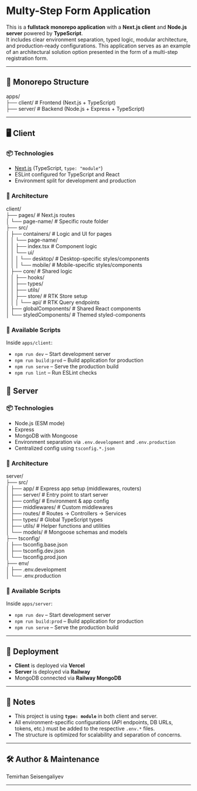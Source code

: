 
# Multy-Step Form Application

This is a **fullstack monorepo application** with a **Next.js client** and **Node.js server** powered by **TypeScript**.  
It includes clear environment separation, typed logic, modular architecture, and production-ready configurations. This application serves as an example of an architectural solution option presented in the form of a multi-step registration form. 

---

## 📁 Monorepo Structure


apps/  
├── client/ # Frontend (Next.js + TypeScript)  
├── server/ # Backend (Node.js + Express + TypeScript)


---

## 🖥️ Client

### 📦 Technologies

- [Next.js](https://nextjs.org/) (TypeScript, `type: "module"`)
- ESLint configured for TypeScript and React
- Environment split for development and production

### 📁 Architecture


client/  
├── pages/ # Next.js routes  
│ └── page-name/ # Specific route folder  
├── src/  
│ ├── containers/ # Logic and UI for pages  
│ │ └── page-name/  
│ │ ├── index.tsx # Component logic  
│ │ └── ui/  
│ │ │ └── desktop/ # Desktop-specific styles/components  
│ │ │ └── mobile/ # Mobile-specific styles/components  
│ ├── core/ # Shared logic  
│ │ ├── hooks/  
│ │ ├── types/  
│ │ ├── utils/  
│ │ ├── store/ # RTK Store setup  
│ │ │ └── api/ # RTK Query endpoints  
│ ├── globalComponents/ # Shared React components  
│ └── styledComponents/ # Themed styled-components


### 📜 Available Scripts

Inside `apps/client`:

- `npm run dev` – Start development server
- `npm run build:prod` – Build application for production
- `npm run serve` – Serve the production build
- `npm run lint` – Run ESLint checks


## 🧠 Server

### 📦 Technologies

- Node.js (ESM mode)
- Express
- MongoDB with Mongoose
- Environment separation via `.env.development` and `.env.production`
- Centralized config using `tsconfig.*.json`

### 📁 Architecture


server/  
├── src/  
│ ├── app/ # Express app setup (middlewares, routers)  
│ ├── server/ # Entry point to start server  
│ ├── config/ # Environment & app config  
│ ├── middlewares/ # Custom middlewares  
│ ├── routes/ # Routes -> Controllers -> Services  
│ ├── types/ # Global TypeScript types  
│ ├── utils/ # Helper functions and utilities  
│ └── models/ # Mongoose schemas and models  
├── tsconfig/  
│ ├── tsconfig.base.json  
│ ├── tsconfig.dev.json  
│ └── tsconfig.prod.json  
├── env/  
│ ├── .env.development  
│ └── .env.production

### 📜 Available Scripts

Inside `apps/server`:

- `npm run dev` – Start development server
- `npm run build:prod` – Build application for production
- `npm run serve` – Serve the production build

---

## 🚀 Deployment

- **Client** is deployed via **Vercel**
- **Server** is deployed via **Railway**
- MongoDB connected via **Railway MongoDB**

---

## 📌 Notes

- This project is using **`type: module`** in both client and server.
- All environment-specific configurations (API endpoints, DB URLs, tokens, etc.) must be added to the respective `.env.*` files.
- The structure is optimized for scalability and separation of concerns.

---

## 🛠️ Author & Maintenance

Temirhan Seisengaliyev 

---
